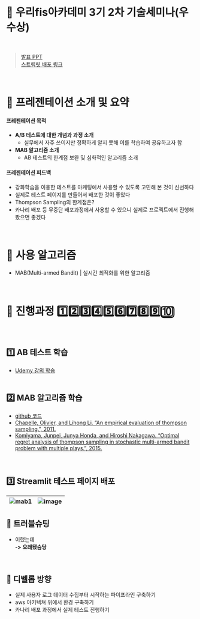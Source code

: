 # 📌 우리fis아카데미 3기 2차 기술세미나(우수상)
<br>  

> [발표 PPT](https://www.miricanvas.com/v/13rcy9e) <br>
> [스트림릿 배포 링크](https://eunhyea-mab-test-mab-ls9xri.streamlit.app/)
<br>

# 📌 프레젠테이션 소개 및 요약
#### 프레젠테이션 목적
- **A/B 테스트에 대한 개념과 과정 소개**
  - 실무에서 자주 쓰이지만 정확하게 알지 못해 이를 학습하여 공유하고자 함
- **MAB 알고리즘 소개**
  - AB 테스트의 한계점 보완 및 심화적인 알고리즘 소개 

#### 프레젠테이션 피드백
- 강화학습을 이용한 테스트를 마케팅에서 사용할 수 있도록 고민해 본 것이 신선하다 
- 실제로 테스트 페이지를 만들어서 배포한 것이 좋았다
- Thompson Sampling의 한계점은?
- 카나리 배포 등 무중단 배포과정에서 사용할 수 있으니 실제로 프로젝트에서 진행해봤으면 좋겠다
<br>

# 📌 사용 알고리즘
- MAB(Multi-armed Bandit) | 실시간 최적화를 위한 알고리즘
<br>

# 📌 진행과정 1️⃣2️⃣3️⃣4️⃣5️⃣6️⃣7️⃣8️⃣9️⃣🔟
<br>  

## 1️⃣ AB 테스트 학습
- [Udemy 강의 학습](https://e2.udemymail.com/ls/click?upn=u001.GTBULNEoSOR01el7mORRtIXwBcRzAVCT4CJpW90PbfU5YPqtpHCjQYECHKlzRtFG80ogttnVXdCCqx-2BTUaECDbd2fzMM8OsBYCv4mFY1ZIJkvj-2Fc9ntLRTmjPp-2Ff-2FAW10vxCptx9VsZGKXOeSEAfmUdDbq1umrh5MaDc2j7dZ10IfcB-2BJ2RvPn7Sp-2BBnG37Mk4auf0WVKW1SD6yDuTqER2NngwGRADS0Q5k0g7u96LcRQmbfaQkJASq3GawDVvtZl3aguqHY2CSbWv8kUOtPug-3D-3D1E95_vMh-2BD8PPlbXJMg-2B9M-2F6K2TowAqpetQYnwLUT86Lz5bMg6tGOpqmYighbwVgq0s9BfWYsHhNn8e8HQzwo-2FOIOvnE-2BCRrcU04d9tfxJV-2F7nvZmWlT1ysaaMnqEjJaW9vg19Ijh2DWk6hWrJktzeCZ1DkHU2p3wGDbhe-2B9yYzv6jOto94ZunX-2FDcxJSpgxAflqwTvOWnaAIJLYkU43PMkqcSpwt5klpeUCEvXAOH1k3tj8IwZ8l-2FOKB0gTLPPIkywx6n2y-2BRiQkTPtOau5J8Zk4hWPqTylF9rCgVNYMP4cX3h-2B5O-2BqEHVOHnKl2nyG4EsiCrPIGuRTkAFcCQN8Zdmm5T0cCRaM44y9QGF-2Blj6NemcUf3vfdx9-2Bf1thir3VpeXjr)
<br><br>

## 2️⃣ MAB 알고리즘 학습
- [github 코드](https://github.com/paul-stubley/portfolio/tree/master/multi_armed_bandit)  
- [Chapelle, Olivier, and Lihong Li. “An empirical evaluation of thompson sampling.”, 2011.
](https://proceedings.neurips.cc/paper_files/paper/2011/file/e53a0a2978c28872a4505bdb51db06dc-Paper.pdf)  
- [Komiyama, Junpei, Junya Honda, and Hiroshi Nakagawa. “Optimal regret analysis of thompson sampling in stochastic multi-armed bandit problem with multiple plays.”, 2015.
](https://arxiv.org/abs/1506.00779)  
<br><br>

## 3️⃣ Streamlit 테스트 페이지 배포
|![mab1](https://github.com/user-attachments/assets/2b5d8d0c-fa20-4cf3-959d-6c4869a8af88) | ![image](https://github.com/user-attachments/assets/b8acb724-ebac-41db-80ca-23ed3cea5be8) |
| --- | --- |

## 📌 트러블슈팅
- 이랬는데<br>
  **-> 요래됐슴당**
<br>

## 📌 디벨롭 방향
- 실제 사용자 로그 데이터 수집부터 시작하는 파이프라인 구축하기
- aws 아키텍쳐 위에서 환경 구축하기
- 카나리 배포 과정에서 실제 테스트 진행하기

